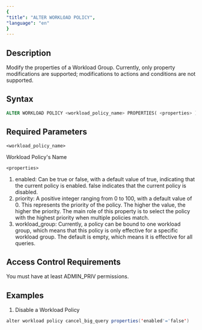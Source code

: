 ```yaml
---
{
"title": "ALTER WORKLOAD POLICY",
"language": "en"
}
---
```


## Description

Modify the properties of a Workload Group. Currently, only property modifications are supported; modifications to actions and conditions are not supported.


## Syntax

```sql
ALTER WORKLOAD POLICY <workload_policy_name> PROPERTIES( <properties> )
```

## Required Parameters

`<workload_policy_name>` 

Workload Policy's Name


`<properties>`

1. enabled: Can be true or false, with a default value of true, indicating that the current policy is enabled. false indicates that the current policy is disabled.
2. priority: A positive integer ranging from 0 to 100, with a default value of 0. This represents the priority of the policy. The higher the value, the higher the priority. The main role of this property is to select the policy with the highest priority when multiple policies match.
3. workload_group: Currently, a policy can be bound to one workload group, which means that this policy is only effective for a specific workload group. The default is empty, which means it is effective for all queries.

## Access Control Requirements

You must have at least ADMIN_PRIV permissions.

## Examples

1. Disable a Workload Policy

  ```Java
  alter workload policy cancel_big_query properties('enabled'='false')
  ```